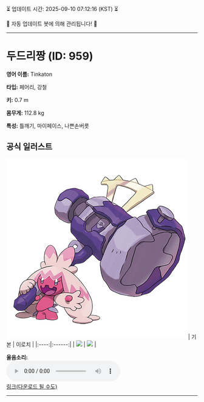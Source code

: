 
⏳ 업데이트 시간: 2025-09-10 07:12:16 (KST) ⏳

🤖 자동 업데이트 봇에 의해 관리됩니다! 🤖

---

# 두드리짱 (ID: 959)
**영어 이름:** Tinkaton

**타입:** 페어리, 강철

**키:** 0.7 m

**몸무게:** 112.8 kg

**특성:** 틀깨기, 마이페이스, 나쁜손버릇

## 공식 일러스트
![](https://raw.githubusercontent.com/PokeAPI/sprites/master/sprites/pokemon/other/official-artwork/959.png)
| 기본 | 이로치 |
|:----:|:------:|
| <img src="http://play.pokemonshowdown.com/sprites/ani/tinkaton.gif" width="200"> | <img src="http://play.pokemonshowdown.com/sprites/ani-shiny/tinkaton.gif" width="200"> |

**울음소리:**<br><audio controls src="https://raw.githubusercontent.com/PokeAPI/cries/main/cries/pokemon/latest/959.ogg"></audio><br> [링크(다운로드 될 수도)](https://raw.githubusercontent.com/PokeAPI/cries/main/cries/pokemon/latest/959.ogg)


---

